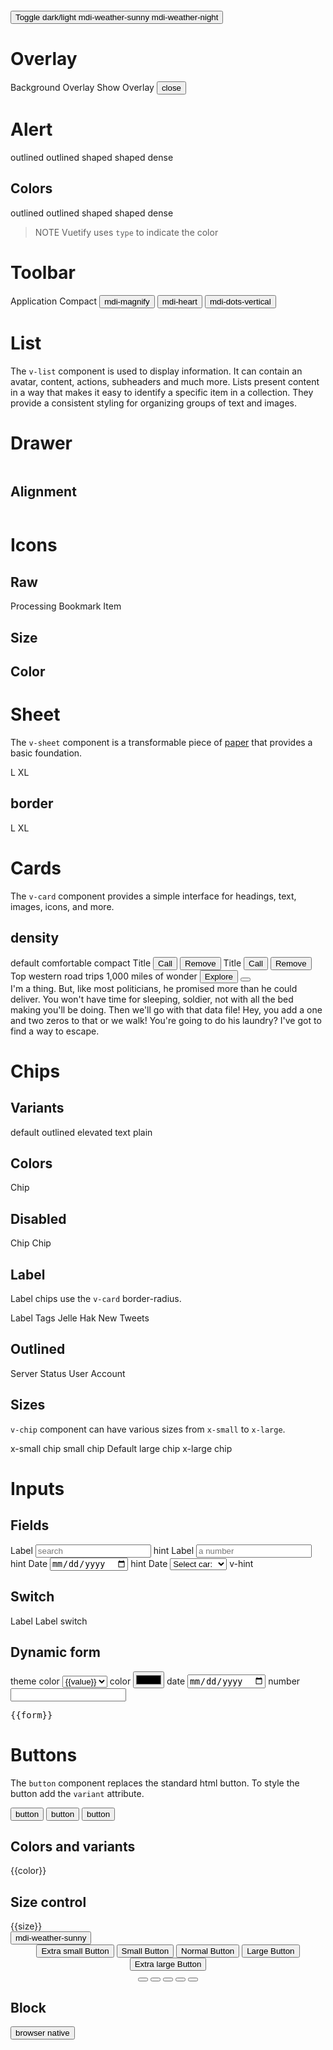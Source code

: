 <style>
  v-sheet {
    min-height: 100px;
    min-width: 100px
  }
</style>

<div v-scope="{ dark: true }" :class="dark ? 'v-theme--dark' : 'v-theme--light'">

# &nbsp;

<!-- docsify fix see https://github.com/docsifyjs/docsify/issues/1094 -->

<v-toolbar position=fixed color=deep-purple style="top:0">
  <button variant=text @click="dark = !dark">
    Toggle dark/light
    <v-icon v-if="!dark">mdi-weather-sunny</v-icon>
    <v-icon v-if="dark">mdi-weather-night</v-icon>
  </button>
</v-toolbar>

# Overlay

<v-preview height=25vh v-scope="{overlay:false}">
  Background
  <v-overlay contained flex=center>Overlay</v-overlay>
</v-preview>
<v-preview height=25vh v-scope="{overlay:false}">
  <v-btn
    color="error"
    @click="overlay = !overlay"
    >
      Show Overlay
  </v-btn>
  <v-overlay contained v-if="overlay">
    <v-flex flex=center>
      <button
        color="error"
        @click="overlay = false"
        >
          close
      </button>
    </v-flex>
  </v-overlay>
</v-preview>

# Alert

<v-preview>
  <v-alert outlined>outlined</v-alert>
  <v-alert outlined shaped>outlined shaped</v-alert>
  <v-alert shaped>shaped</v-alert>
  <v-alert dense>dense</v-alert>
</v-preview>

## Colors

<v-preview>
  <v-alert color=success outlined>outlined</v-alert>
  <v-alert color=info outlined shaped>outlined shaped</v-alert>
  <v-alert color=warning shaped>shaped</v-alert>
  <v-alert color=error dense>dense</v-alert>
</v-preview>

> NOTE Vuetify uses `type` to indicate the color

# Toolbar

<v-preview v-scope="{}">
  <v-toolbar>
    <v-app-bar-nav-icon @click="alert('clicked')"></v-app-bar-nav-icon>
    <v-toolbar-title>Application</v-toolbar-title>
  </v-toolbar>
</v-preview>
<v-preview v-scope="{}">
  <v-toolbar density="compact" color=deep-purple>
    <v-app-bar-nav-icon @click="alert('clicked')"></v-app-bar-nav-icon>
    <v-toolbar-title>Compact</v-toolbar-title>
    <v-spacer></v-spacer>
    <button icon>
      <v-icon>mdi-magnify</v-icon>
    </button>
    <button icon>
      <v-icon>mdi-heart</v-icon>
    </button>
    <button icon>
      <v-icon>mdi-dots-vertical</v-icon>
    </button>
  </v-toolbar>
</v-preview>

# List

The `v-list` component is used to display information. It can contain an avatar, content, actions, subheaders and much more. Lists present content in a way that makes it easy to identify a specific item in a collection. They provide a consistent styling for organizing groups of text and images.
<v-preview v-scope="{}">
<v-list nav>
<v-list-item prepend-icon="mdi-email" title="Inbox" value="inbox"></v-list-item>
<v-list-item prepend-icon="mdi-account-supervisor-circle" title="Supervisors"
      value="supervisors"></v-list-item>
<v-list-item prepend-icon="mdi-clock-start" title="Clock-in" value="clockin"></v-list-item>
</v-list>
</v-preview>

<v-preview v-scope="{items: [
        {
          title: 'Item #1',
          value: 1,
        },
        {
          title: 'Item #2',
          value: 2,
        },
        {
          title: 'Item #3',
          value: 3,
        },
      ]}">
<v-list nav>
<v-list-item v-for="item in items" v-bind="item"></v-list-item>
</v-list>
</v-preview>

# Drawer

<v-preview v-scope="{}">
  <v-navigation-drawer image="https://cdn.vuetifyjs.com/images/backgrounds/bg-2.jpg" permanent theme="dark">
    <div class="v-navigation-drawer__img"><img src="https://cdn.vuetifyjs.com/images/backgrounds/bg-2.jpg"
        alt=""></div>
    <v-list nav>
      <v-list-item prepend-icon="mdi-email" title="Inbox" value="inbox"></v-list-item>
      <v-list-item prepend-icon="mdi-account-supervisor-circle" title="Supervisors"
        value="supervisors"></v-list-item>
      <v-list-item prepend-icon="mdi-clock-start" title="Clock-in" value="clockin"></v-list-item>
    </v-list>
  </v-navigation-drawer>
  <v-main style="height: 250px"></v-main>
</v-preview>

## Alignment

<v-preview v-scope="{}">
  <v-navigation-drawer location="right" permanent theme="dark">
    <div class="v-navigation-drawer__img"><img src="https://cdn.vuetifyjs.com/images/backgrounds/bg-2.jpg"
        alt=""></div>
    <v-list nav>
      <v-list-item prepend-icon="mdi-email" title="Inbox" value="inbox"></v-list-item>
      <v-list-item prepend-icon="mdi-account-supervisor-circle" title="Supervisors"
        value="supervisors"></v-list-item>
      <v-list-item prepend-icon="mdi-clock-start" title="Clock-in" value="clockin"></v-list-item>
    </v-list>
  </v-navigation-drawer>
  <v-main style="height: 250px"></v-main>
</v-preview>

# Icons

<v-preview>
  <v-sheet mx="2">
    <h2>Raw</h2>
    <span class="mdi mdi-home"></span>
    <span class="mdi mdi-loading mdi-spin">Processing</span>
    <span class="mdi mdi-bookmark" aria-hidden> Bookmark Item
      <!--
    Before:
    <v-icon icon=mdi-vuetify size="large"></v-icon>
    Renders:
    <i class="mdi-vuetify mdi v-icon notranslate v-theme--dark v-icon--size-large" aria-hidden="true"></i> -->
  </v-sheet>
  <v-sheet mx="2">
    <h2>Size</h2>
    <v-icon icon=mdi-vuetify size=x-small></v-icon>
    <v-icon icon=mdi-vuetify size=small></v-icon>
    <v-icon icon=mdi-vuetify size=default></v-icon>
    <v-icon icon=mdi-vuetify size=large></v-icon>
    <v-icon icon=mdi-vuetify size=x-large></v-icon>
  </v-sheet>
  <v-sheet mx="2">
    <h2>Color</h2>
    <v-icon icon=mdi-vuetify color=green></v-icon>
    <v-icon icon=mdi-vuetify color=red></v-icon>
    <v-icon icon=mdi-vuetify color=blue></v-icon>
  </v-sheet>
</v-preview>

# Sheet

The <code>v-sheet</code> component is a transformable piece of <span style="text-decoration:underline">paper</span> that provides a basic foundation.

<v-preview>
  <div flex>
    <v-sheet color=deep-purple></v-sheet>
    <v-sheet rounded></v-sheet>
    <v-sheet rounded="l">L</v-sheet>
    <v-sheet rounded="xl">XL</v-sheet>
  </div>
</v-preview>

## border

<v-preview>
<div flex>
<v-sheet border color=deep-purple></v-sheet>
<v-sheet border rounded></v-sheet>
<v-sheet border rounded="l">L</v-sheet>
<v-sheet border rounded="xl">XL</v-sheet>
</div>
</v-preview>

# Cards

The <code>v-card</code> component provides a simple interface
for headings, text, images, icons, and more.

<v-preview flex="row">
  <!-- 'flat' | 'elevated' | 'tonal' | 'outlined' | 'text' | 'plain' -->
  <v-card>
    <v-card-text>
      <my-lorem></my-lorem>
    </v-card-text>
  </v-card>
  <v-card variant=outlined>
    <v-card-text>
      <my-lorem></my-lorem>
    </v-card-text>
  </v-card>
  <v-card variant=tonal>
    <v-card-text>
      <my-lorem></my-lorem>
    </v-card-text>
  </v-card>
  <v-card variant=text>
    <v-card-text>
      <my-lorem></my-lorem>
    </v-card-text>
  </v-card>
</v-preview>

## density

<v-preview flex="row">
  <v-card>
    <v-card-title>default</v-card-title>
    <v-card-text>
      <my-lorem></my-lorem>
    </v-card-text>
  </v-card>
  <v-card density="comfortable">
    <v-card-title>comfortable</v-card-title>
    <v-card-text>
      <my-lorem></my-lorem>
    </v-card-text>
  </v-card>
  <v-card density="compact">
    <v-card-title>compact</v-card-title>
    <v-card-text>
      <my-lorem></my-lorem>
    </v-card-text>
  </v-card>
</v-preview>

<v-preview flex="row">
  <v-card variant="tonal" class="my-2">
    <v-card-title>Title</v-card-title>
    <v-card-text>
      <my-lorem></my-lorem>
    </v-card-text>
    <v-card-actions>
      <button variant>Call</button>
      <v-spacer></v-spacer>
      <button variant=text color=error>Remove</button>
    </v-card-actions>
  </v-card>
  <v-card variant="tonal" class="my-2">
    <v-card-title>Title</v-card-title>
    <v-card-text>
      <my-lorem></my-lorem>
    </v-card-text>
    <v-card-actions>
      <button variant>Call</button>
      <v-spacer></v-spacer>
      <button variant=text color=error>Remove</button>
    </v-card-actions>
  </v-card>
</v-preview>

<v-preview v-scope="{ show: 0 }">
  <v-card mx=auto style="width:344px">
    <v-img src="https://cdn.vuetifyjs.com/images/cards/sunshine.jpg" height="200px" cover></v-img>
    <v-card-title>
      Top western road trips
    </v-card-title>
    <v-card-subtitle>
      1,000 miles of wonder
    </v-card-subtitle>
    <v-card-actions>
      <button color=orange-lighten-2 variant=text>
        Explore
      </button>
      <v-spacer></v-spacer>
      <button variant=text @click="show = !show">
        <v-icon :icon="show ? 'mdi-chevron-up' : 'mdi-chevron-down'"></v-icon>
      </button>
    </v-card-actions>
    <v-expand-transition>
      <div v-show="show">
        <v-divider></v-divider>
        <v-card-text>
          I'm a thing. But, like most politicians, he promised more than he could deliver. You won't have time
          for sleeping, soldier, not with all the bed making you'll be doing. Then we'll go with that data
          file!
          Hey, you add a one and two zeros to that or we walk! You're going to do his laundry? I've got to
          find
          a way to escape.
        </v-card-text>
      </div>
    </v-expand-transition>
  </v-card>
</v-preview>

# Chips

## Variants

<v-preview>
  <v-chip close variant=tonal>
    default
  </v-chip>
  <v-chip variant=outlined>
    outlined
  </v-chip>
  <v-chip variant=elevated>
    elevated
  </v-chip>
  <v-chip variant=text>
    text
  </v-chip>
  <v-chip variant=plain>
    plain
  </v-chip>
</v-preview>

## Colors

<v-preview>
  <v-chip close color=orange>
    Chip
  </v-chip>
</v-preview>

## Disabled

<v-chip disabled color=orange>
  Chip
</v-chip>
<v-chip disabled variant="outlined" color=orange>
  Chip
</v-chip>

## Label

<p>Label chips use the <code>v-card</code> border-radius.</p>
<v-preview>
  <v-chip ma=2 label>
    Label
  </v-chip>
  <v-chip ma=2 color=pink label text-color=white>
    <v-icon start icon="mdi-label"></v-icon>
    Tags
  </v-chip>
  <v-chip ma=2 color=primary label>
    <v-icon start icon="mdi-account-circle-outline"></v-icon>
    Jelle Hak
  </v-chip>
  <v-chip ma=2 closable color=cyan label>
    <v-icon start icon="mdi-twitter"></v-icon>
    New Tweets
  </v-chip>
</v-preview>

## Outlined

<v-preview>
  <div class="text-center">
    <v-chip ma=2 color=success variant="outlined">
      <v-icon start icon="mdi-server-plus"></v-icon>
      Server Status
    </v-chip>
    <v-chip ma=2 color=primary variant="outlined">
      User Account
      <v-icon end icon="mdi-account-outline"></v-icon>
    </v-chip>
  </div>
</v-preview>

## Sizes

<code>v-chip</code> component can have various sizes from <code>x-small</code> to <code>x-large</code>.

<v-preview>
  <div class="text-center">
    <v-chip ma=2 size=x-small>
      x-small chip
    </v-chip>
    <v-chip ma=2 size=small>
      small chip
    </v-chip>
    <v-chip ma=2>
      Default
    </v-chip>
    <v-chip ma=2 size=large>
      large chip
    </v-chip>
    <v-chip ma=2 size=x-large>
      x-large chip
    </v-chip>
  </div>
</v-preview>

# Inputs

## Fields

<v-preview>
  <v-field>
    <label>Label</label>
    <input type=search placeholder="search" />
    <v-field-hint>hint</v-field-hint>
  </v-field>
  <v-field>
    <label>Label</label>
    <input type=number placeholder="a number" />
    <v-field-hint>hint</v-field-hint>
  </v-field>
  <v-field>
    <label>Date</label>
    <input type=date />
    <v-field-hint>hint</v-field-hint>
  </v-field>
  <v-field>
    <label>Date</label>
    <select>
      <option value="0">Select car:</option>
      <option value="1">Audi</option>
      <option value="2">BMW</option>
      <option value="3">Citroen</option>
      <option value="4">Ford</option>
      <option value="5">Honda</option>
      <option value="6">Jaguar</option>
      <option value="7">Land Rover</option>
      <option value="8">Mercedes</option>
      <option value="9">Mini</option>
      <option value="10">Nissan</option>
      <option value="11">Toyota</option>
      <option value="12">Volvo</option>
    </select>
    <v-field-hint>v-hint</v-field-hint>
  </v-field>
</v-preview>

## Switch

<v-preview v-scope="{}">
  <label>
    Label
    <v-switch></v-switch>
  </label>
  <label>
    <v-switch></v-switch>
    Label
  </label>
  <label>
    <v-switch></v-switch>
  </label>
  <label>
    <v-switch variant=round></v-switch>
  </label>
  <label>
    <v-switch variant=round color=red></v-switch>
  </label>
  <v-field>
    <label>switch
      <v-switch variant=round color=red></v-switch>
    </label>
  </v-field>
</v-preview>

## Dynamic form

<v-preview v-scope="{form:{}}">
  <v-field>
    <label>theme color</label>
    <select v-model="form.theme">
      <option v-for="value in ['primary', 'secondary', 'accent', 'success', 'info', 'warning', 'error']" :value=value>{{value}}</option>
    </select>
  </v-field>
  <v-field>
    <label>color</label>
    <input type=color v-model=form.color>
  </v-field>
  <v-field>
    <label>date</label>
    <input type=date v-model=form.date>
  </v-field>
      <v-field>
    <label>number</label>
    <input type= number v-model=form.number>
  </v-field>
  <pre>{{form}}</pre>
</v-preview>

# Buttons

The <code>button</code> component replaces the standard html button. To style the button add the <code>variant</code> attribute.

<v-preview>
  <button variant>button</button>
  <button variant="">button</button>
  <button variant=tonal>button</button>
</v-preview>

## Colors and variants

<v-preview>
  <div flex justify=space-evenly
    v-for="color in ['',...TYPES.semantic.colors, 'pink','orange','deep-purple', 'red']">
    <div width="10%">{{color}}</div>
    <template v-for="variant in TYPES.button.variants">
      <button :color=color :variant=variant>{{variant}}</button>
    </template>
  </div>
</v-preview>

## Size control

<v-preview>
  <div flex justify=space-evenly v-for="size in TYPES.sizes">
    <div width="10%">{{size}}</div>
    <template v-for="variant in TYPES.button.variants">
      <button :size="size" :variant=variant>{{variant}}</button>
    </template>
    <button :size="size" color=primary icon>
      <v-icon>mdi-weather-sunny</v-icon>
    </button>
  </div>
</v-preview>

<v-preview>
  <!-- <div class="d-flex justify-space-around align-center flex-column flex-md-row fill-height"> -->
  <div flex=column align=center justify=space-around>
    <button variant
      size="x-small"
      color="secondary"
    >
      Extra small Button
    </button>
    <button variant
      size="small"
      color="primary"
    >
      Small Button
    </button>
    <button variant
      color="warning"
    >
      Normal Button
    </button>
    <button variant
      color="error"
      size="large"
    >
      Large Button
    </button>
    <button variant
      size="x-large"
      color="success"
    >
      Extra large Button
    </button>
  </div>
  <div flex=column align=center justify=space-around>
    <button variant
      color="secondary"
      icon="mdi-television"
      size="x-small"
    ></button>
    <button variant
      color="primary"
      icon="mdi-pencil"
      size="small"
    ></button>
    <button variant
      color="warning"
      icon="mdi-account-circle"
    ></button>
    <button variant
      color="error"
      icon="mdi-alarm"
      size="large"
    ></button>
    <button variant
      color="success"
      icon="mdi-domain"
      size="x-large"
    ></button>
  </div>
</v-preview>

## Block

<v-preview>
  <button block>browser native</button>
  <template v-for="variant in TYPES.button.variants">
    <button block :variant=variant>{{variant}}</button>
  </template>
</v-preview>

</div>
